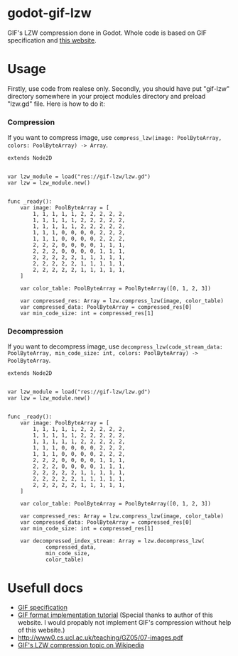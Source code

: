 # godot-gif-lzw
GIF's LZW compression done in Godot. Whole code is based on GIF specification and [this website](http://www.matthewflickinger.com/lab/whatsinagif/bits_and_bytes.asp).

# Usage
Firstly, use code from realese only. Secondly, you should have put "gif-lzw" directory somewhere in your project modules directory and preload "lzw.gd" file. Here is how to do it:

### Compression
If you want to compress image, use `compress_lzw(image: PoolByteArray, colors: PoolByteArray) -> Array`.

```gdscript
extends Node2D


var lzw_module = load("res://gif-lzw/lzw.gd")
var lzw = lzw_module.new()


func _ready():
    var image: PoolByteArray = [
        1, 1, 1, 1, 1, 2, 2, 2, 2, 2,
        1, 1, 1, 1, 1, 2, 2, 2, 2, 2,
        1, 1, 1, 1, 1, 2, 2, 2, 2, 2,
        1, 1, 1, 0, 0, 0, 0, 2, 2, 2,
        1, 1, 1, 0, 0, 0, 0, 2, 2, 2,
        2, 2, 2, 0, 0, 0, 0, 1, 1, 1,
        2, 2, 2, 0, 0, 0, 0, 1, 1, 1,
        2, 2, 2, 2, 2, 1, 1, 1, 1, 1,
        2, 2, 2, 2, 2, 1, 1, 1, 1, 1,
        2, 2, 2, 2, 2, 1, 1, 1, 1, 1,
    ]

    var color_table: PoolByteArray = PoolByteArray([0, 1, 2, 3])

    var compressed_res: Array = lzw.compress_lzw(image, color_table)
    var compressed_data: PoolByteArray = compressed_res[0]
    var min_code_size: int = compressed_res[1]

```

### Decompression
If you want to decompress image, use `decompress_lzw(code_stream_data: PoolByteArray, min_code_size: int, colors: PoolByteArray) -> PoolByteArray`.

```gdscript
extends Node2D


var lzw_module = load("res://gif-lzw/lzw.gd")
var lzw = lzw_module.new()


func _ready():
    var image: PoolByteArray = [
        1, 1, 1, 1, 1, 2, 2, 2, 2, 2,
        1, 1, 1, 1, 1, 2, 2, 2, 2, 2,
        1, 1, 1, 1, 1, 2, 2, 2, 2, 2,
        1, 1, 1, 0, 0, 0, 0, 2, 2, 2,
        1, 1, 1, 0, 0, 0, 0, 2, 2, 2,
        2, 2, 2, 0, 0, 0, 0, 1, 1, 1,
        2, 2, 2, 0, 0, 0, 0, 1, 1, 1,
        2, 2, 2, 2, 2, 1, 1, 1, 1, 1,
        2, 2, 2, 2, 2, 1, 1, 1, 1, 1,
        2, 2, 2, 2, 2, 1, 1, 1, 1, 1,
    ]

    var color_table: PoolByteArray = PoolByteArray([0, 1, 2, 3])

    var compressed_res: Array = lzw.compress_lzw(image, color_table)
    var compressed_data: PoolByteArray = compressed_res[0]
    var min_code_size: int = compressed_res[1]

    var decompressed_index_stream: Array = lzw.decompress_lzw(
            compressed_data,
            min_code_size,
            color_table)

```

# Usefull docs
- [GIF specification](https://www.w3.org/Graphics/GIF/spec-gif89a.txt)
- [GIF format implementation tutorial](http://www.matthewflickinger.com/lab/whatsinagif/bits_and_bytes.asp) (Special thanks to author of this website. I would propably not implement GIF's compression without help of this website.)
- http://www0.cs.ucl.ac.uk/teaching/GZ05/07-images.pdf
- [GIF's LZW compression topic on Wikipedia](https://en.wikipedia.org/wiki/Lempel%E2%80%93Ziv%E2%80%93Welch)
